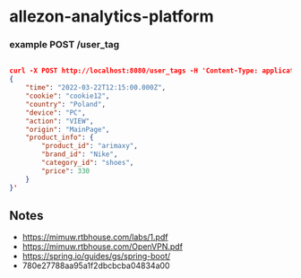 # allezon-analytics-platform

### example POST /user_tag
```json

curl -X POST http://localhost:8080/user_tags -H 'Content-Type: application/json' -d '
{
    "time": "2022-03-22T12:15:00.000Z",
    "cookie": "cookie12",
    "country": "Poland",
    "device": "PC",
    "action": "VIEW",
    "origin": "MainPage",
    "product_info": {
        "product_id": "arimaxy",
        "brand_id": "Nike",
        "category_id": "shoes",
        "price": 330  
    }
}'

```
## Notes
 - https://mimuw.rtbhouse.com/labs/1.pdf
 - https://mimuw.rtbhouse.com/OpenVPN.pdf
 - https://spring.io/guides/gs/spring-boot/
 - 780e27788aa95a1f2dbcbcba04834a00

